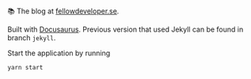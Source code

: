 📚 The blog at [fellowdeveloper.se](https://fellowdeveloper.se).

Built with [Docusaurus](https://docusaurus.io/). Previous version that used Jekyll can be found in branch `jekyll`.

Start the application by running

```
yarn start
```